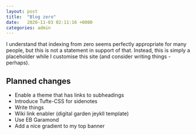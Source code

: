 ```yaml
---
layout: post
title:  "Blog zero"
date:   2020-11-03 02:11:16 +0000
categories: admin
---
```

I understand that indexing from zero seems perfectly appropriate for many
people, but this is not a statement in support of that. Instead, this is simply
a placeholder while I customise this site (and consider writing things -
  perhaps).

## Planned changes
- Enable a theme that has links to subheadings
- Introduce Tufte-CSS for sidenotes
- Write things
- Wiki link enabler (digital garden jeykll template)
- Use EB Garamond
- Add a nice gradient to my top banner

